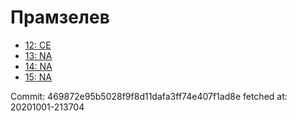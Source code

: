 # Прамзелев
- [12: CE](12.md)
- [13: NA](13.md)
- [14: NA](14.md)
- [15: NA](15.md)

Commit: 469872e95b5028f9f8d11dafa3ff74e407f1ad8e
 fetched at: 20201001-213704
